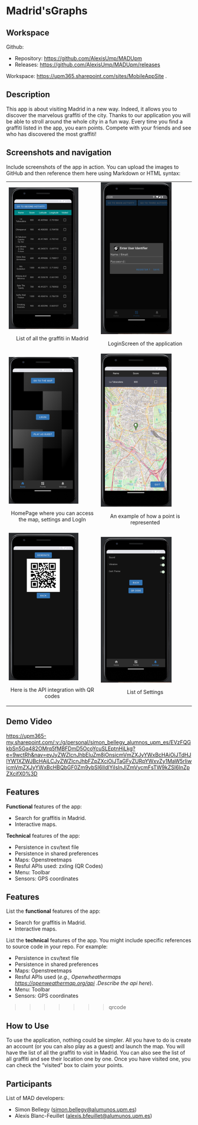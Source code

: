 # Madrid'sGraphs

## Workspace 
Github:  
- Repository: https://github.com/AlexisUmp/MADUpm  
- Releases: https://github.com/AlexisUmp/MADUpm/releases  

Workspace: https://upm365.sharepoint.com/sites/MobileAppSite .  
  

## Description
This app is about visiting Madrid in a new way. Indeed, it allows you to discover the marvelous graffiti of the city. Thanks to our application you will be able to stroll around the whole city in a fun way. Every time you find a graffiti listed in the app, you earn points. Compete with your friends and see who has discovered the most graffiti!

## Screenshots and navigation
Include screenshots of the app in action. You can upload the images to GitHub and then reference them here using Markdown or HTML syntax:
<table>
  <tr>
    <td>
      <img src="img/LIstOfPoints.png" width="80%" alt="Describe here image 1"/>
      <p align="center">List of all the graffiti in Madrid</p>
    </td>
    <td>
      <img src="img/LoginScreen.png" width="80%" alt="Describe here image 2"/>
      <p align="center">LoginScreen of the application</p>
    </td>
  </tr>
  <tr>
    <td>
      <img src="img/MainScreen.png" width="80%" alt="Describe here image 3"/>
      <p align="center">HomePage where you can access the map, settings and LogIn</p>
    </td>
    <td>
      <img src="img/PointMap.png" width="80%" alt="Describe here image 4"/>
      <p align="center">An example of how a point is represented</p>
    </td>
  </tr>
  <tr>
    <td>
      <img src="img/QrCode.png" width="80%" alt="Describe here image 5"/>
      <p align="center">Here is the API integration with QR codes</p>
    </td>
    <td>
      <img src="img/SettingsScreen.png" width="80%" alt="Describe here image 5"/>
      <p align="center">List of Settings</p>
    </td>
  </tr>
</table>

## Demo Video
https://upm365-my.sharepoint.com/:v:/g/personal/simon_bellegy_alumnos_upm_es/EVzFQGkbSn5Gq482OMrq5fMBFDmD5OcoYcuSLEptnHiLkg?e=9wctRh&nav=eyJyZWZlcnJhbEluZm8iOnsicmVmZXJyYWxBcHAiOiJTdHJlYW1XZWJBcHAiLCJyZWZlcnJhbFZpZXciOiJTaGFyZURpYWxvZy1MaW5rIiwicmVmZXJyYWxBcHBQbGF0Zm9ybSI6IldlYiIsInJlZmVycmFsTW9kZSI6InZpZXcifX0%3D

## Features
**Functional** features of the app:
- Search for graffitis in Madrid.
- Interactive maps.

**Technical** features of the app:
- Persistence in csv/text file
- Persistence in shared preferences
- Maps: Openstreetmaps
- Resful APIs used: zxling (QR Codes)
- Menu: Toolbar
- Sensors: GPS coordinates

## Features
List the **functional** features of the app:
- Search for graffitis in Madrid.
- Interactive maps.

List the **technical** features of the app. You might include specific references to source code
in your repo. For example:
- Persistence in csv/text file
- Persistence in shared preferences
- Maps: Openstreetmaps
- Resful APIs used (*e.g., Openwheathermaps https://openweathermap.org/api .Describe the api here*). 
- Menu: Toolbar
- Sensors: GPS coordinates 
>>>>>>> qrcode

## How to Use
To use the application, nothing could be simpler. All you have to do is create an account (or you can also play as a guest) and launch the map. You will have the list of all the graffiti to visit in Madrid. You can also see the list of all graffiti and see their location one by one. Once you have visited one, you can check the “visited” box to claim your points.

## Participants
List of MAD developers:
- Simon Bellegy (simon.bellegy@alumunos.upm.es)
- Alexis Blanc-Feuillet (alexis.bfeuillet@alumunos.upm.es)  

